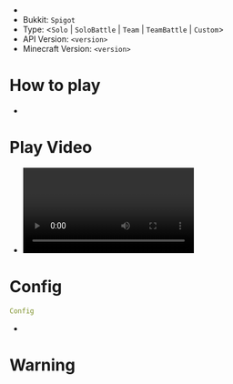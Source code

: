 # <MiniGame Name>
- <description>
- Bukkit: `Spigot` <!--  Write bukkit, If event of minigame is only available in specific bukkit-->
- Type: <`Solo` | `SoloBattle` | `Team` | `TeamBattle` | `Custom`>
- API Version: `<version>`
- Minecraft Version: `<version>`

# How to play
- <way to play>

# Play Video
- <video url>

# Config
```yaml
Config
```
- <Config descriptions>

# Warning
<!-- 
- <e.g. - Avoid building with Brick_Block>
- <e.g. - Make sure PVP on>
- <e.g. - Player can die while playing> 
-->